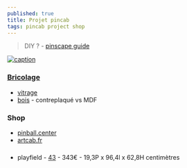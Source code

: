 ```yaml
---
published: true
title: Projet pincab
tags: pincab project shop
---
```

> DIY ? - [pinscape guide](http://mjrnet.org/pinscape/BuildGuideV2/BuildGuide.php)

[![caption](http://mjrnet.org/pinscape/BuildGuideV2/cover.png)](http://mjrnet.org/pinscape/BuildGuideV2/BuildGuide.php)

### [Bricolage](https://www.pincabpassion.net/f85p240-bricolage)
- [vitrage](https://www.pincabpassion.net/t3768-les-differents-vitrages)
- [bois](https://www.pincabpassion.net/t11172-resolu-quel-bois-pour-mon-pincab) - contreplaqué vs MDF

### Shop
- [pinball.center](https://www.pinball.center/en/)
- [artcab.fr](https://www.artcab.fr/)

### 
- playfield - [43](https://www.amazon.fr/LG-43UQ75-Smart-2022-Gris/dp/B09XXWDS3H/ref=sr_1_1?__mk_fr_FR=%C3%85M%C3%85%C5%BD%C3%95%C3%91&crid=1IFDZ6NHFYGMJ&keywords=ecran+43+pouces+4k+LG&qid=1695069390&refinements=p_n_feature_fourteen_browse-bin%3A28239810031%2Cp_89%3ALG&rnid=1680780031&s=home-theater&sprefix=ecran+43+pouces+4k+lg%2Caps%2C81&sr=1-1) - 343€ - 19,3P x 96,4l x 62,8H centimètres
